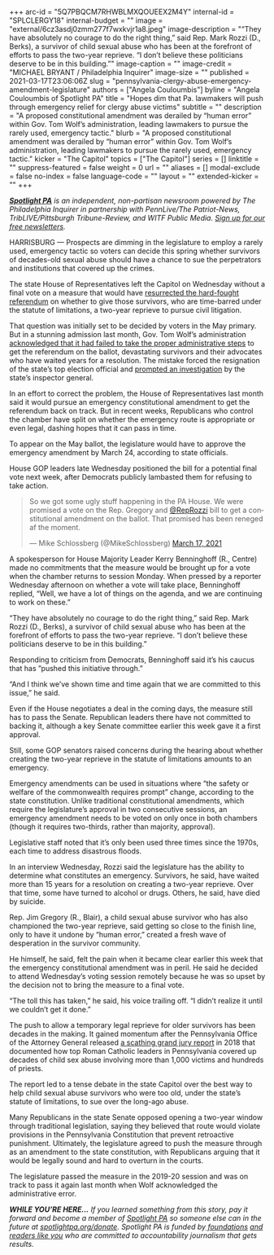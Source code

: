 +++
arc-id = "5Q7PBQCM7RHWBLMXQOUEEX2M4Y"
internal-id = "SPLCLERGY18"
internal-budget = ""
image = "external/6cz3asdj0zmm277f7wxkvjr1a8.jpeg"
image-description = "“They have absolutely no courage to do the right thing,” said Rep. Mark Rozzi (D., Berks), a survivor of child sexual abuse who has been at the forefront of efforts to pass the two-year reprieve. “I don’t believe these politicians deserve to be in this building.”"
image-caption = ""
image-credit = "MICHAEL BRYANT / Philadelphia Inquirer"
image-size = ""
published = 2021-03-17T23:06:06Z
slug = "pennsylvania-clergy-abuse-emergency-amendment-legislature"
authors = ["Angela Couloumbis"]
byline = "Angela Couloumbis of Spotlight PA"
title = "Hopes dim that Pa. lawmakers will push through emergency relief for clergy abuse victims"
subtitle = ""
description = "A proposed constitutional amendment was derailed by “human error” within Gov. Tom Wolf’s administration, leading lawmakers to pursue the rarely used, emergency tactic."
blurb = "A proposed constitutional amendment was derailed by “human error” within Gov. Tom Wolf’s administration, leading lawmakers to pursue the rarely used, emergency tactic."
kicker = "The Capitol"
topics = ["The Capitol"]
series = []
linktitle = ""
suppress-featured = false
weight = 0
url = ""
aliases = []
modal-exclude = false
no-index = false
language-code = ""
layout = ""
extended-kicker = ""
+++

<a href="https://www.spotlightpa.org/"><i><b>Spotlight PA</b></i></a><i> is an independent, non-partisan newsroom powered by The Philadelphia Inquirer in partnership with PennLive/The Patriot-News, TribLIVE/Pittsburgh Tribune-Review, and WITF Public Media. </i><a href="https://www.spotlightpa.org/newsletters"><i>Sign up for our free newsletters</i></a><i>.</i>

HARRISBURG — Prospects are dimming in the legislature to employ a rarely used, emergency tactic so voters can decide this spring whether survivors of decades-old sexual abuse should have a chance to sue the perpetrators and institutions that covered up the crimes.

The state House of Representatives left the Capitol on Wednesday without a final vote on a measure that would have <a href="https://www.spotlightpa.org/news/2021/02/pennsylvania-clergy-abuse-victims-emergency-constitutional-amendment/" target=_blank>resurrected the hard-fought referendum</a> on whether to give those survivors, who are time-barred under the statute of limitations, a two-year reprieve to pursue civil litigation.

That question was initially set to be decided by voters in the May primary. But in a stunning admission last month, Gov. Tom Wolf’s administration <a href="https://www.spotlightpa.org/news/2021/02/kathy-boockvar-resigns-pennsylvania-election-official-constitutional-amendment/" target=_blank>acknowledged that it had failed to take the proper administrative steps</a> to get the referendum on the ballot, devastating survivors and their advocates who have waited years for a resolution. The mistake forced the resignation of the state’s top election official and <a href="https://www.spotlightpa.org/news/2021/02/pennsylvania-clergy-abuse-survivors-constitutional-amendment-wolf-administration/" target=_blank>prompted an investigation</a> by the state’s inspector general.

<script src="https://www.spotlightpa.org/embed.js" async></script><div data-spl-embed-version="1" data-spl-src="https://www.spotlightpa.org/embeds/newsletter/"></div>

In an effort to correct the problem, the House of Representatives last month said it would pursue an emergency constitutional amendment to get the referendum back on track. But in recent weeks, Republicans who control the chamber have split on whether the emergency route is appropriate or even legal, dashing hopes that it can pass in time.

To appear on the May ballot, the legislature would have to approve the emergency amendment by March 24, according to state officials.

House GOP leaders late Wednesday positioned the bill for a potential final vote next week, after Democrats publicly lambasted them for refusing to take action.

<blockquote class="twitter-tweet"><p lang="en" dir="ltr">So we got some ugly stuff happening in the PA House. We were promised a vote on the Rep. Gregory and <a href="https://twitter.com/RepRozzi?ref_src=twsrc%5Etfw">@RepRozzi</a> bill to get a constitutional amendment on the ballot. That promised has been reneged af the moment.</p>&mdash; Mike Schlossberg (@MikeSchlossberg) <a href="https://twitter.com/MikeSchlossberg/status/1372268488329465857?ref_src=twsrc%5Etfw">March 17, 2021</a></blockquote>
<script async src="https://platform.twitter.com/widgets.js" charset="utf-8"></script>


A spokesperson for House Majority Leader Kerry Benninghoff (R., Centre) made no commitments that the measure would be brought up for a vote when the chamber returns to session Monday. When pressed by a reporter Wednesday afternoon on whether a vote will take place, Benninghoff replied, “Well, we have a lot of things on the agenda, and we are continuing to work on these.”

“They have absolutely no courage to do the right thing,” said Rep. Mark Rozzi (D., Berks), a survivor of child sexual abuse who has been at the forefront of efforts to pass the two-year reprieve. “I don’t believe these politicians deserve to be in this building.”

Responding to criticism from Democrats, Benninghoff said it’s his caucus that has ”pushed this initiative through.”

“And I think we’ve shown time and time again that we are committed to this issue,” he said.

Even if the House negotiates a deal in the coming days, the measure still has to pass the Senate. Republican leaders there have not committed to backing it, although a key Senate committee earlier this week gave it a first approval.

Still, some GOP senators raised concerns during the hearing about whether creating the two-year reprieve in the statute of limitations amounts to an emergency.

Emergency amendments can be used in situations where “the safety or welfare of the commonwealth requires prompt” change, according to the state constitution. Unlike traditional constitutional amendments, which require the legislature’s approval in two consecutive sessions, an emergency amendment needs to be voted on only once in both chambers (though it requires two-thirds, rather than majority, approval).

Legislative staff noted that it’s only been used three times since the 1970s, each time to address disastrous floods.

In an interview Wednesday, Rozzi said the legislature has the ability to determine what constitutes an emergency. Survivors, he said, have waited more than 15 years for a resolution on creating a two-year reprieve. Over that time, some have turned to alcohol or drugs. Others, he said, have died by suicide.

Rep. Jim Gregory (R., Blair), a child sexual abuse survivor who has also championed the two-year reprieve, said getting so close to the finish line, only to have it undone by “human error,” created a fresh wave of desperation in the survivor community.

He himself, he said, felt the pain when it became clear earlier this week that the emergency constitutional amendment was in peril. He said he decided to attend Wednesday’s voting session remotely because he was so upset by the decision not to bring the measure to a final vote.

“The toll this has taken,” he said, his voice trailing off. “I didn’t realize it until we couldn’t get it done.”

<script src="https://www.spotlightpa.org/embed.js" async></script><div data-spl-embed-version="1" data-spl-src="https://www.spotlightpa.org/embeds/donate/?teaser_text=If%20you%20learned%20something%20from%20this%20report%2C%20pay%20it%20forward%20and%20become%20a%20member%20of%20Spotlight%20PA%20so%20someone%20else%20can%20in%20the%20future.&cta_text=CLICK%20TO%20CONTRIBUTE&eyebrow_text=WHILE%20YOU'RE%20HERE..."></div>

The push to allow a temporary legal reprieve for older survivors has been decades in the making. It gained momentum after the Pennsylvania Office of the Attorney General released <a href="https://web.archive.org/20200102185658/https://www.inquirer.com/philly/news/catholic-church-sex-abuse-clergy-pennsylvania-grand-jury-report-released-names-20180814.html">a scathing grand jury report</a> in 2018 that documented how top Roman Catholic leaders in Pennsylvania covered up decades of child sex abuse involving more than 1,000 victims and hundreds of priests.

The report led to a tense debate in the state Capitol over the best way to help child sexual abuse survivors who were too old, under the state’s statute of limitations, to sue over the long-ago abuse.

Many Republicans in the state Senate opposed opening a two-year window through traditional legislation, saying they believed that route would violate provisions in the Pennsylvania Constitution that prevent retroactive punishment. Ultimately, the legislature agreed to push the measure through as an amendment to the state constitution, with Republicans arguing that it would be legally sound and hard to overturn in the courts.

The legislature passed the measure in the 2019-20 session and was on track to pass it again last month when Wolf acknowledged the administrative error.

<i><b>WHILE YOU’RE HERE...</b></i><i> If you learned something from this story, pay it forward and become a member of </i><a href="https://www.spotlightpa.org/"><i>Spotlight PA</i></a><i> so someone else can in the future at </i><a href="https://www.spotlightpa.org/donate"><i>spotlightpa.org/donate</i></a><i>. Spotlight PA is funded by</i><a href="https://www.spotlightpa.org/support"><i> foundations</i></a><i> </i><a href="https://www.spotlightpa.org/support"><i>and readers like you</i></a><i> who are committed to accountability journalism that gets results.</i>
